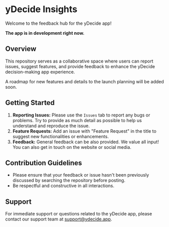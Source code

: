 # yDecide Insights

Welcome to the feedback hub for the yDecide app!

**The app is in development right now.** 

## Overview

This repository serves as a collaborative space where users can report issues, suggest features, and provide feedback to enhance the yDecide decision-making app experience.

A roadmap for new features and details to the launch planning will be added soon.

## Getting Started

1. **Reporting Issues:** Please use the `Issues` tab to report any bugs or problems. Try to provide as much detail as possible to help us understand and reproduce the issue.
2. **Feature Requests:** Add an issue with "Feature Request" in the title to suggest new functionalities or enhancements.
3. **Feedback:** General feedback can be also provided. We value all input! You can also get in touch on the website or social media.

## Contribution Guidelines

- Please ensure that your feedback or issue hasn't been previously discussed by searching the repository before posting.
- Be respectful and constructive in all interactions.

## Support

For immediate support or questions related to the yDecide app, please contact our support team at [support@ydecide.app](mailto:support@ydecide.app).


